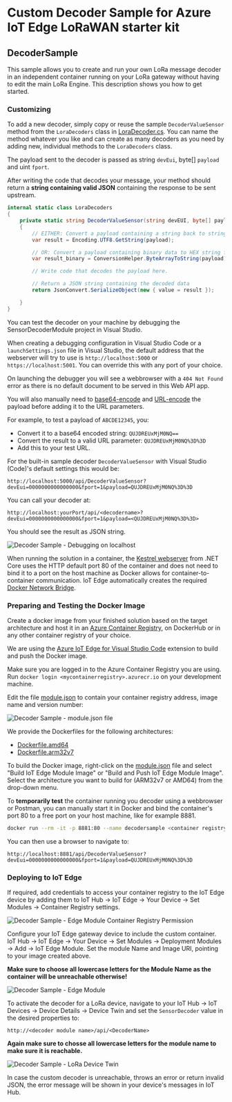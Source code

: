 ﻿# Custom Decoder Sample for Azure IoT Edge LoRaWAN starter kit
## DecoderSample

This sample allows you to create and run your own LoRa message decoder in an independent container running on your LoRa gateway without having to edit the main LoRa Engine. This description shows you how to get started.

### Customizing

To add a new decoder, simply copy or reuse  the sample ```DecoderValueSensor``` method from the ```LoraDecoders``` class in [LoraDecoder.cs](/Samples/DecoderSample/Classes/LoraDecoder.cs). You can name the method whatever you like and can create as many decoders as you need by adding new, individual methods to the ```LoraDecoders``` class.

The payload sent to the decoder is passed as string ```devEui```, byte[] ```payload``` and uint ```fport```.

After writing the code that decodes your message, your method should return a **string containing valid JSON** containing the response to be sent upstream.

```cs
internal static class LoraDecoders
{
    private static string DecoderValueSensor(string devEUI, byte[] payload, byte fport)
    {
        // EITHER: Convert a payload containing a string back to string format for further processing
        var result = Encoding.UTF8.GetString(payload);

        // OR: Convert a payload containing binary data to HEX string for further processing
        var result_binary = ConversionHelper.ByteArrayToString(payload);

        // Write code that decodes the payload here.

        // Return a JSON string containing the decoded data
        return JsonConvert.SerializeObject(new { value = result });

    }
}
```

You can test the decoder on your machine by debugging the SensorDecoderModule project in Visual Studio. 

When creating a debugging configuration in Visual Studio Code or a ```launchSettings.json``` file in Visual Studio, the default address that the webserver will try to use is ```http://localhost:5000``` or ```https://localhost:5001```. You can override this with any port of your choice.

On launching the debugger you will see a webbrowser with a ```404 Not Found``` error as there is no default document to be served in this Web API app.

You will also manually need to [base64-encode](https://www.base64encode.org/) and [URL-encode](https://www.urlencoder.org/) the payload before adding it to the URL parameters.

For example, to test a payload of `ABCDE12345`, you:
- Convert it to a base64 encoded string: `QUJDREUxMjM0NQ==`
- Convert the result to a valid URL parameter: `QUJDREUxMjM0NQ%3D%3D`
- Add this to your test URL.

For the built-in sample decoder ```DecoderValueSensor``` with Visual Studio (Code)'s default settings this would be:

```
http://localhost:5000/api/DecoderValueSensor?devEui=0000000000000000&fport=1&payload=QUJDREUxMjM0NQ%3D%3D
`````
You can call your decoder at:

```
http://localhost:yourPort/api/<decodername>?devEui=0000000000000000&fport=1&payload=<QUJDREUxMjM0NQ%3D%3D>
```

You should see the result as JSON string.

![Decoder Sample - Debugging on localhost](/Docs/Pictures/decodersample-debugging.png)

When running the solution in a container, the [Kestrel webserver](https://docs.microsoft.com/en-us/aspnet/core/fundamentals/servers/kestrel?view=aspnetcore-2.1) from .NET Core uses the HTTP default port 80 of the container and does not need to bind it to a port on the host machine as Docker allows for container-to-container communication. IoT Edge automatically creates the required [Docker Network Bridge](https://docs.docker.com/network/bridge/).

### Preparing and Testing the Docker Image

Create a docker image from your finished solution based on the target architecture and host it in an [Azure Container Registry](https://azure.microsoft.com/en-us/services/container-registry/), on DockerHub or in any other container registry of your choice.

We are using the [Azure IoT Edge for Visual Studio Code](https://marketplace.visualstudio.com/items?itemName=vsciot-vscode.azure-iot-edge) extension to build and push the Docker image.

Make sure you are logged in to the Azure Container Registry you are using. Run `docker login <mycontainerregistry>.azurecr.io` on your development machine.

Edit the file [module.json](./module.json) to contain your container registry address, image name and version number:

![Decoder Sample - module.json file](/Docs/Pictures/decodersample-module-json.png)

We provide the Dockerfiles for the following architectures:

- [Dockerfile.amd64](/Samples/DecoderSample/Dockerfile.amd64)
- [Dockerfile.arm32v7](/Samples/DecoderSample/Dockerfile.arm32v7)

To build the Docker image, right-click on the [module.json](./module.json) file and select "Build IoT Edge Module Image" or "Build and Push IoT Edge Module Image". Select the architecture you want to build for (ARM32v7 or AMD64) from the drop-down menu.

To **temporarily test** the container running you decoder using a webbrowser or Postman, you can manually start it in Docker and bind the container's port 80 to a free port on your host machine, like for example 8881.

```bash
docker run --rm -it -p 8881:80 --name decodersample <container registry>/<image>:<tag>
````

You can then use a browser to navigate to:

```
http://localhost:8881/api/DecoderValueSensor?devEui=0000000000000000&fport=1&payload=QUJDREUxMjM0NQ%3D%3D
```

### Deploying to IoT Edge

If required, add credentials to access your container registry to the IoT Edge device by adding them to IoT Hub &rarr; IoT Edge &rarr; Your Device &rarr; Set Modules &rarr; Container Registry settings.

![Decoder Sample - Edge Module Container Registry Permission](/Docs/Pictures/decodersample-edgepermission.png)

Configure your IoT Edge gateway device to include the custom container. IoT Hub &rarr; IoT Edge &rarr; Your Device &rarr; Set Modules &rarr; Deployment Modules &rarr; Add &rarr; IoT Edge Module. Set the module Name and Image URI, pointing to your image created above.

**Make sure to choose all lowercase letters for the Module Name as the container will be unreachable otherwise!**

![Decoder Sample - Edge Module](/Docs/Pictures/decodersample-edgemodule.png)

To activate the decoder for a LoRa device, navigate to your IoT Hub &rarr; IoT Devices &rarr; Device Details &rarr; Device Twin and set the ```SensorDecoder``` value in the desired properties to: 

```
http://<decoder module name>/api/<DecoderName>
```

**Again make sure to chosse all lowercase letters for the module name to make sure it is reachable.**

![Decoder Sample - LoRa Device Twin](/Docs/Pictures/decodersample-devicetwin.png)

In case the custom decoder is unreachable, throws an error or return invalid JSON, the error message will be shown in your device's messages in IoT Hub.
